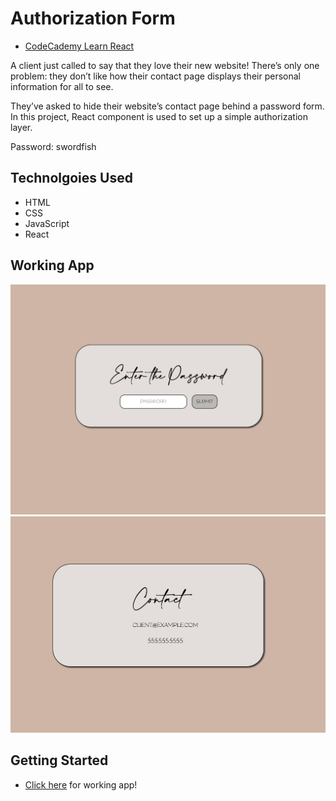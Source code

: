 # Authorization Form
* [CodeCademy Learn React](https://www.codecademy.com/courses/react-101/projects/authorization-form)

A client just called to say that they love their new website! There’s only one problem: they don’t like how their contact page displays their personal information for all to see.

They’ve asked to hide their website’s contact page behind a password form. In this project, React component is used to set up a simple authorization layer.

Password: swordfish

## Technolgoies Used
* HTML 
* CSS
* JavaScript
* React

## Working App
![Before login](public/imgs/before.png)
![After Login](public/imgs/after.png)


## Getting Started
* [Click here](https://form-auth.netlify.app/) for working app!

